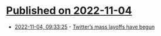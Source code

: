 # [Published on 2022-11-04](index.md)

* [2022-11-04, 09:33:25](https://news.ycombinator.com/item?id=33463908) - [Twitter’s mass layoffs have begun](https://techcrunch.com/2022/11/03/twitter-layoffs-elon-musk/)
